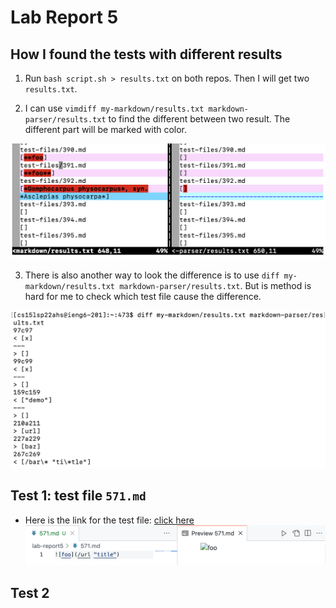 # Lab Report 5

## How I found the tests with different results

1. Run `bash script.sh > results.txt` on both repos. Then I will get two `results.txt`.

2. I can use `vimdiff my-markdown/results.txt markdown-parser/results.txt` to find the different between two result. The different part will be marked with color.

![iamge](p1.png)

3. There is also another way to look the difference is to use `diff my-markdown/results.txt markdown-parser/results.txt`. But is method is hard for me to check which test file cause the difference.

![iamhe](p2.png)


## Test 1: test file `571.md`
- Here is the link for the test file: [click here]()
![iamge](571-1.png)





## Test 2



